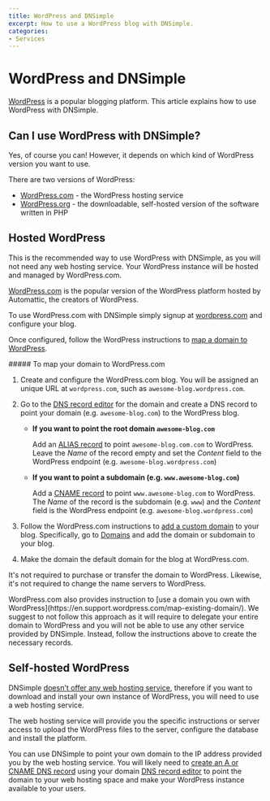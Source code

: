 ```yaml
---
title: WordPress and DNSimple
excerpt: How to use a WordPress blog with DNSimple.
categories:
- Services
---
```


# WordPress and DNSimple

[WordPress](https://wordpress.com/) is a popular blogging platform. This article explains how to use WordPress with DNSimple.

## Can I use WordPress with DNSimple?

Yes, of course you can! However, it depends on which kind of WordPress version you want to use.

There are two versions of WordPress:

- [WordPress.com](https://wordpress.com/) - the WordPress hosting service
- [WordPress.org](https://wordpress.org/) - the downloadable, self-hosted version of the software written in PHP

## Hosted WordPress

<note>
This is the recommended way to use WordPress with DNSimple, as you will not need any web hosting service. Your WordPress instance will be hosted and managed by WordPress.com.
</note>

[WordPress.com](https://wordpress.com/) is the popular version of the WordPress platform hosted by Automattic, the creators of WordPress.

To use WordPress.com with DNSimple simply signup at [wordpress.com](https://wordpress.com/) and configure your blog.

Once configured, follow the WordPress instructions to [map a domain to WordPress](https://en.support.wordpress.com/map-subdomain/).

<div class="section-steps" markdown="1">
##### To map your domain to WordPress.com

1.  Create and configure the WordPress.com blog. You will be assigned an unique URL at `wordpress.com`, such as `awesome-blog.wordpress.com`.

1.  Go to the [DNS record editor](https://support.dnsimple.com/articles/record-editor/) for the domain and create a DNS record to point your domain (e.g. `awesome-blog.com`) to the WordPress blog.

    -   **If you want to point the root domain `awesome-blog.com`**

        Add an [ALIAS record](/articles/alias-record) to point `awesome-blog.com.com` to WordPress. Leave the _Name_ of the record empty and set the _Content_ field to the WordPress endpoint (e.g. `awesome-blog.wordpress.com`)

    -   **If you want to point a subdomain (e.g. `www.awesome-blog.com`)**
    
        Add a [CNAME record](/articles/cname-record) to point `www.awesome-blog.com` to WordPress. The _Name_ of the record is the subdomain (e.g. `www`) and the _Content_ field is the WordPress endpoint (e.g. `awesome-blog.wordpress.com`)

1. Follow the WordPress.com instructions to [add a custom domain](https://en.support.wordpress.com/map-subdomain/) to your blog. Specifically, go to [Domains](https://wordpress.com/domains/) and add the domain or subdomain to your blog.

1. Make the domain the default domain for the blog at WordPress.com.
</div>

It's not required to purchase or transfer the domain to WordPress. Likewise, it's not required to change the name servers to WordPress.

<info>
WordPress.com also provides instruction to [use a domain you own with WordPress](https://en.support.wordpress.com/map-existing-domain/). We suggest to not follow this approach as it will require to delegate your entire domain to WordPress and you will not be able to use any other service provided by DNSimple. Instead, follow the instructions above to create the necessary records.
</info>


## Self-hosted WordPress

DNSimple [doesn't offer any web hosting service](/articles/web-hosting), therefore if you want to download and install your own instance of WordPress, you will need to use a web hosting service.

The web hosting service will provide you the specific instructions or server access to upload the WordPress files to the server, configure the database and install the platform.

You can use DNSimple to point your own domain to the IP address provided you by the web hosting service. You will likely need to [create an A or CNAME DNS record](/articles/differences-a-cname-records) using your domain [DNS record editor](https://support.dnsimple.com/articles/record-editor) to point the domain to your web hosting space and make your WordPress instance available to your users.

